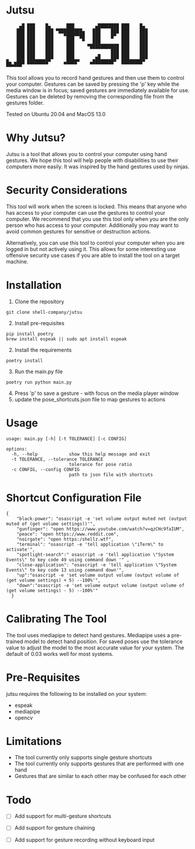 # Jutsu 

```
     ▄█ ███    █▄      ███        ▄████████ ███    █▄  
    ███ ███    ███ ▀█████████▄   ███    ███ ███    ███ 
    ███ ███    ███    ▀███▀▀██   ███    █▀  ███    ███ 
    ███ ███    ███     ███   ▀   ███        ███    ███ 
    ███ ███    ███     ███     ▀███████████ ███    ███ 
    ███ ███    ███     ███              ███ ███    ███ 
    ███ ███    ███     ███        ▄█    ███ ███    ███ 
█▄ ▄███ ████████▀     ▄████▀    ▄████████▀  ████████▀  
▀▀▀▀▀▀                                                 
```

This tool allows you to record hand gestures and then use them to control your computer. Gestures can be saved by pressing the 'p' key while the media window is in focus; saved gestures are immediately available for use. Gestures can be deleted by removing the corresponding file from the gestures folder. 

Tested on Ubuntu 20.04 and MacOS 13.0
# Why Jutsu?
Jutsu is a tool that allows you to control your computer using hand gestures. We hope this tool will help people with disabilities to use their computers more easily. It was inspired by the hand gestures used by ninjas.

# Security Considerations
This tool will work when the screen is locked. This means that anyone who has access to your computer can use the gestures to control your computer. We recommend that you use this tool only when you are the only person who has access to your computer. Additionally you may want to avoid common gestures for sensitive or destruction actions. 

Alternatively, you can use this tool to control your computer when you are logged in but not actively using it. This allows for some interesting use offensive security use cases if you are able to install the tool on a target machine.

# Installation

1. Clone the repository
```
git clone shell-company/jutsu
```
2. Install pre-requisites
```
pip install poetry
brew install espeak || sudo apt install espeak
```

2. Install the requirements
```
poetry install
```

3. Run the main.py file
```
poetry run python main.py
```

4. Press 'p' to save a gesture - with focus on the media player window
5. update the pose_shortcuts.json file to map gestures to actions

# Usage
```
usage: main.py [-h] [-t TOLERANCE] [-c CONFIG]

options:
  -h, --help            show this help message and exit
  -t TOLERANCE, --tolerance TOLERANCE
                        tolerance for pose ratio
  -c CONFIG, --config CONFIG
                        path to json file with shortcuts
```
# Shortcut Configuration File

```
{
    "black-power": "osascript -e 'set volume output muted not (output muted of (get volume settings))'",
    "gunfinger": "open https://www.youtube.com/watch?v=qzCHc9faIUM",
    "peace": "open https://www.reddit.com",
    "noirgate": "open https:/shellz.wtf",
    "terminal": "osascript -e 'tell application \"iTerm\" to activate'",
    "spotlight-search":" osascript -e 'tell application \"System Events\" to key code 49 using command down '" ,
    "close-application": "osascript -e 'tell application \"System Events\" to key code 13 using command down'",
    "up":"osascript -e 'set volume output volume (output volume of (get volume settings) + 5) --100%'",
    "down":"osascript -e 'set volume output volume (output volume of (get volume settings) - 5) --100%'"
  }    

  ```

# Calibrating The Tool
The tool uses mediapipe to detect hand gestures. Mediapipe uses a pre-trained model to detect hand position. For saved poses use the tolerance value to adjust the model to the most accurate value for your system. The default of 0.03 works well for most systems.

# Pre-Requisites
jutsu requires the following to be installed on your system:
- espeak
- mediapipe
- opencv

# Limitations
- The tool currently only supports single gesture shortcuts
- The tool currently only supports gestures that are performed with one hand
- Gestures that are similar to each other may be confused for each other


# Todo
- [ ] Add support for multi-gesture shortcuts
- [ ] Add support for gesture chaining
- [ ] Add support for gesture recording without keyboard input
 